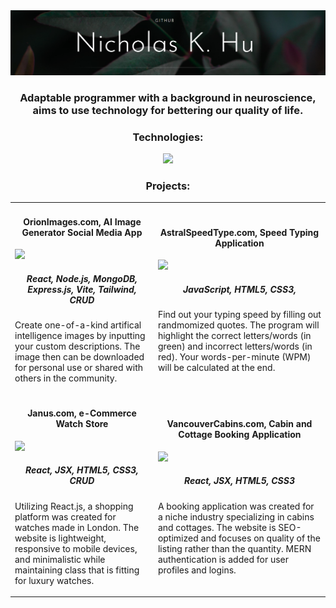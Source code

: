 <link rel="stylesheet" type="text/css" href="style.html">
<img src='GitHub Banner.png' alt="banner"></img>
<h3 align="center">Adaptable programmer with a background in neuroscience, aims to use technology for bettering our quality of life.</h3>

<h3 align="center">Technologies:</h3>
<p align="center">
  <a href="https://skillicons.dev">
    <img src="https://skillicons.dev/icons?i=javascript,py,html,css,react,vue,typescript,tailwind,mongodb,express,nodejs,postgres,wordpress,linux,androidstudio&theme=light" />
  </a>
</p>


<h3 align="center">Projects:</h3>

<table>
  <tr>
    <td>
      <div class="item">
        <h4 align="center">OrionImages.com, AI Image Generator Social Media App</h4>
        <img src="https://media.giphy.com/media/l0HlVsjikuZJAvyUE/giphy.gif">
        <h5 align="center">React, Node.js, MongoDB, Express.js, Vite, Tailwind, CRUD</h5>
        <p>Create one-of-a-kind artifical intelligence images by inputting your custom descriptions.
          The image then can be downloaded for personal use or shared with others in the community. </p>
      </div>
    </td>
    <td>
      <div class="item">
        <h4 align="center">AstralSpeedType.com, Speed Typing Application</h4>
        <img src="https://media.giphy.com/media/l0HlVsjikuZJAvyUE/giphy.gif">
        <h5 align="center">JavaScript, HTML5, CSS3, </h5>
        <p>Find out your typing speed by filling out randmomized quotes. The program will highlight the correct letters/words (in green) and incorrect letters/words           (in red). Your words-per-minute (WPM) will be calculated at the end.</p>
      </div>
    </td>
  </tr>
  <tr>
    <td>
      <div class="item">
        <h4 align="center">Janus.com, e-Commerce Watch Store</h4>
        <img src="https://media.giphy.com/media/l0HlVsjikuZJAvyUE/giphy.gif">
        <h5 align="center">React, JSX, HTML5, CSS3, CRUD</h5>
        <p>Utilizing React.js, a shopping platform was created for watches made in London. The website is lightweight, responsive to mobile devices, and                       minimalistic while maintaining class that is fitting for luxury watches.  </p>
      </div>
    </td>
    <td>
      <div class="item">
        <h4 align="center">VancouverCabins.com, Cabin and Cottage Booking Application</h4>
        <img src="https://media.giphy.com/media/l0HlVsjikuZJAvyUE/giphy.gif">
        <h5 align="center">React, JSX, HTML5, CSS3</h5>
        <p>A booking application was created for a niche industry specializing in cabins and cottages. The website is SEO-optimized and focuses on quality of the               listing rather than the quantity. MERN authentication is added for user profiles and logins.</p>
      </div>
    </td>
  </tr>
</table>
